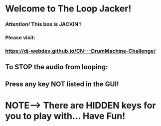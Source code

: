 # Welcome to The Loop Jacker!
### *Attention!*  This box is JACKIN'!

### Please visit:
### https://dj-webdev.github.io/CN---DrumMachine-Challenge/

## To STOP the audio from looping: 
## Press any key NOT listed in the GUI!
# NOTE--> There are HIDDEN keys for you to play with... Have Fun!



